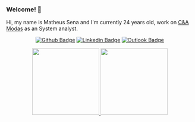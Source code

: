 ### Welcome! 👋

Hi, my name is Matheus Sena and I'm currently 24 years old, work on <a href="https://www.linkedin.com/company/c&a_brasil/mycompany/">C&A Modas</a> as an System analyst.

<div align="center">

  [![Github Badge](https://img.shields.io/badge/GitHub--000?style=social&logo=Github&logoColor=black&link=https://github.com/MathSena)](https://github.com/MathSena)
  [![Linkedin Badge](https://img.shields.io/badge/LinkedIn--000?style=social&logo=Linkedin&logoColor=0077B5&link=https://www.linkedin.com/in/mathsena07/)](https://www.linkedin.com/in/mathsena07/)
  [![Outlook Badge](https://img.shields.io/badge/email--000?style=social&logo=microsoft-outlook&logoColor=0078d4&link=MathSena07@hotmail.com)](mailto:MathSena07@hotmail.com)
</div>


<div align="center">
  <a href="https://github.com/MathSena">
  <img height="180em" src="https://github-readme-stats.vercel.app/api?username=MathSena&show_icons=true&theme=tokyonight&include_all_commits=true&count_private=true"/>
  <img height="180em" src="https://github-readme-stats.vercel.app/api/top-langs?username=MathSena&layout=compact&langs_count=15&theme=tokyonight" />
</div>

<!--
**MathSena/MathSena** is a ✨ _special_ ✨ repository because its `README.md` (this file) appears on your GitHub profile.
